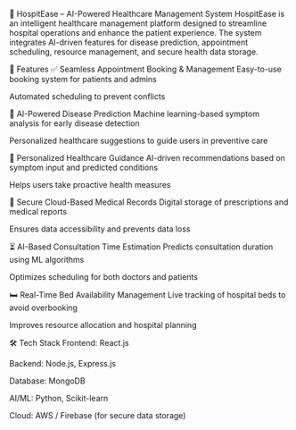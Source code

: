 🏥 HospitEase – AI-Powered Healthcare Management System
HospitEase is an intelligent healthcare management platform designed to streamline hospital operations and enhance the patient experience. The system integrates AI-driven features for disease prediction, appointment scheduling, resource management, and secure health data storage.

🚀 Features
✅ Seamless Appointment Booking & Management
Easy-to-use booking system for patients and admins

Automated scheduling to prevent conflicts

🧠 AI-Powered Disease Prediction
Machine learning-based symptom analysis for early disease detection

Personalized healthcare suggestions to guide users in preventive care

🤖 Personalized Healthcare Guidance
AI-driven recommendations based on symptom input and predicted conditions

Helps users take proactive health measures

🔐 Secure Cloud-Based Medical Records
Digital storage of prescriptions and medical reports

Ensures data accessibility and prevents data loss

⏳ AI-Based Consultation Time Estimation
Predicts consultation duration using ML algorithms

Optimizes scheduling for both doctors and patients

🛏 Real-Time Bed Availability Management
Live tracking of hospital beds to avoid overbooking

Improves resource allocation and hospital planning

🛠️ Tech Stack
Frontend: React.js

Backend: Node.js, Express.js

Database: MongoDB

AI/ML: Python, Scikit-learn

Cloud: AWS / Firebase (for secure data storage)
